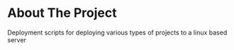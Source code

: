 # About The Project
Deployment scripts for deploying various types of projects to a linux based server